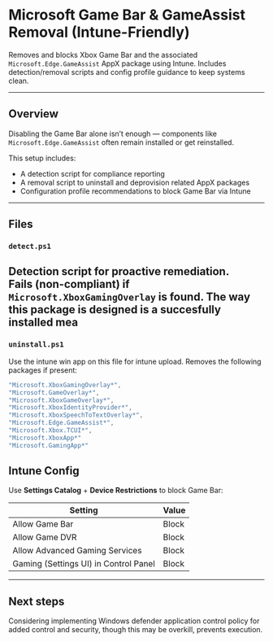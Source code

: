 # Microsoft Game Bar & GameAssist Removal (Intune-Friendly)

Removes and blocks Xbox Game Bar and the associated `Microsoft.Edge.GameAssist` AppX package using Intune. Includes detection/removal scripts and config profile guidance to keep systems clean.

---

##  Overview

Disabling the Game Bar alone isn’t enough — components like `Microsoft.Edge.GameAssist` often remain installed or get reinstalled.

This setup includes:
- A detection script for compliance reporting
- A removal script to uninstall and deprovision related AppX packages
- Configuration profile recommendations to block Game Bar via Intune

---

##  Files

### `detect.ps1`
Detection script for proactive remediation.  
Fails (non-compliant) if `Microsoft.XboxGamingOverlay` is found.
The way this package is designed is a succesfully installed mea
---

### `uninstall.ps1`
Use the intune win app on this file for intune upload. Removes the following packages if present:

```powershell
"Microsoft.XboxGamingOverlay*",
"Microsoft.GameOverlay*",
"Microsoft.XboxGameOverlay*",
"Microsoft.XboxIdentityProvider*",
"Microsoft.XboxSpeechToTextOverlay*",
"Microsoft.Edge.GameAssist*",
"Microsoft.Xbox.TCUI*",
"Microsoft.XboxApp*"
"Microsoft.GamingApp*"

```

##  Intune Config

Use **Settings Catalog** + **Device Restrictions** to block Game Bar:

| Setting                                  | Value  |
|------------------------------------------|--------|
| Allow Game Bar                           | Block  |
| Allow Game DVR                           | Block  |
| Allow Advanced Gaming Services           | Block  |
| Gaming (Settings UI) in Control Panel    | Block  |

---




##  Next steps
Considering implementing Windows defender application control policy for added control and security, though this may be overkill, prevents execution.
